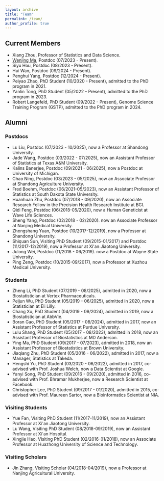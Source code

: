 ```yaml
---
layout: archive
title: "Team"
permalink: /team/
author_profile: true
---
```



## Current Members

* Xiang Zhou, Professor of Statistics and Data Science. 
* <a href="https://marvinquiet.github.io/">Wenjing Ma</a>, Postdoc (07/2023 - Present).
* Siyu Hou, Postdoc (08/2023 - Present).
* Hui Wan, Postdoc (09/2024 - Present).
* Penghui Yang, Postdoc (12/2024 - Present).
* Peiyao Zhao, PhD Student (10/2020 - Present), admitted to the PhD program in 2021.
* Yanlin Tong, PhD Student (05/2022 - Present), admitted to the PhD program in 2023.
* Robert Langefeld, PhD Student (09/2022 - Present), Genome Science Training Program (GSTP), admitted to the PhD program in 2024.

## Alumni

### Postdocs

* Lu Liu, Postdoc (07/2023 - 10/2025), now a Professor at Shandong University.
* Jade Wang, Postdoc (03/2022 - 07/2025), now an Assistant Professor of Statistics at Texas A&M University.
* Kalins Banerjee, Postdoc (09/2021 - 06/2025), now a Postdoc at University of Michigan.
* Chao Ning, Postdoc (03/2023 - 05/2025), now an Associate Professor at Shandong Agriculture University.
* Fred Boehm, Postdoc (06/2021-05/2023), now an Assistant Professor of Statistics at South Dakota State University.
* Huanhuan Zhu, Postdoc (07/2018 - 09/2020), now an Associate Research Fellow in the Precision Health Research Institute at BGI.
* Qidi Feng, Postdoc (06/2018-05/2020), now a Human Geneticist at Wave Life Sciences.
* Sheng Yang, Postdoc (02/2018 - 02/2020). now an Associate Professor at Nanjing Medical University.
* Zhongshang Yuan, Postdoc (10/2017-12/2019), now a Professor at Shandong University.
* Shiquan Sun, Visiting PhD Student (09/2015-01/2017) and Postdoc (11/2017-12/2019), now a Professor at Xi'an Jiaotong University.
* Julong Wei, Postdoc (11/2018 - 06/2019). now a Postdoc at Wayne State University.
* Ping Zeng, Postdoc (10/2015-09/2017), now a Professor at Xuzhou Medical University.

### Students

* Zheng Li, PhD Student (07/2019 - 08/2025), admitted in 2020, now a Biostatistician at Vertex Pharmaceuticals.
* Peijun Wu, PhD Student (05/2019 - 06/2025), admitted in 2020, now a Statistician at Eli Lilly.
* Chang Xu, PhD Student (04/2019 - 09/2024), admitted in 2019, now a Biostatistician at AbbVie.
* Boran Gao, PhD Student (05/2017 - 08/2024), admitted in 2017, now an Assistant Professor of Statistics at Purdue University.
* Lulu Shang, PhD Student (05/2017 - 08/2023), admitted in 2018, now an Assistant Professor of Biostatistics at MD Anderson.
* Ying Ma, PhD Student (09/2017 - 07/2023), admitted in 2018, now an Assistant Professor of Biostatistics at Brown University.
* Jiaqiang Zhu, PhD Student (05/2016 - 06/2022), admitted in 2017, now a Manager, Statistics at Takeda.
* Hengshi Yu, PhD Student (03/2020 - 06/2022), admitted in 2017, co-advised with Prof. Joshua Welch, now a Data Scientist at Google.
* Yanyi Song, PhD Student (09/2016 - 09/2020), admitted in 2016, co-advised with Prof. Bhramar Mukherjee, now a Research Scientist at Facebook.
* Christopher Lee, PhD Student (09/2017 - 01/2020), admitted in 2015, co-advised with Prof. Maureen Sartor, now a Bioinformatics Scientist at NIA.

### Visiting Students

* Yue Fan, Visiting PhD Student (11/2017-11/2019), now an Assistant Professor at Xi'an Jiaotong University.
* Lu Wang, Visiting PhD Student (08/2018-09/2019), now an Assistant Professor at Xi'an Hospital.
* Xingjie Hao, Visiting PhD Student (02/2016-01/2018), now an Associate Professor at Huazhong University of Science and Technology.

### Visiting Scholars

* Jin Zhang, Visiting Scholar (04/2018-04/2019), now a Professor at Nanjing Agricultural University.
















